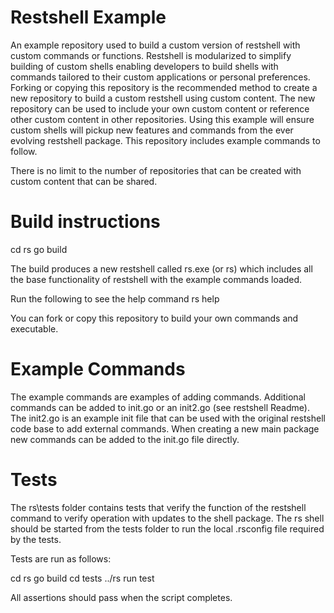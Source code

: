 # Restshell Example
An example repository used to build a custom version of restshell with custom commands or functions. Restshell is modularized to simplify building of custom shells enabling developers to build shells with commands tailored to their custom applications or personal preferences. Forking or copying this repository is the recommended method to create a new repository to build a custom restshell using custom content. The new repository can be used to include your own custom content or reference other custom content in other repositories. Using this example will ensure custom shells will pickup new features and commands from the ever evolving restshell package. This repository includes example commands to follow.

There is no limit to the number of repositories that can be created with custom content that can be shared.

# Build instructions

cd rs
go build

The build produces a new restshell called rs.exe (or rs) which includes all the base functionality of restshell with the example commands loaded.

Run the following to see the help command
rs help

You can fork or copy this repository to build your own commands and executable.

# Example Commands
The example commands are examples of adding commands. Additional commands can be added to init.go or an init2.go (see restshell Readme). The init2.go is an example init file that can be used with the original restshell code base to add external commands. When creating a new main package new commands can be added to the init.go file directly.

# Tests
The rs\tests folder contains tests that verify the function of the restshell command to verify operation with updates to the shell package. The rs shell should be started from the tests folder to run the local .rsconfig file required by the tests.

Tests are run as follows:

cd rs
go build
cd tests
../rs run test

All assertions should pass when the script completes.
